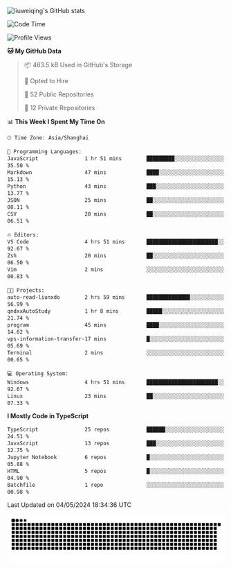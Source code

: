 ![liuweiqing's GitHub stats](https://github-readme-stats.vercel.app/api?username=14790897&show_icons=true&locale=cn&include_all_commits=true&count_private=true)

<!--START_SECTION:waka-->
![Code Time](http://img.shields.io/badge/Code%20Time-985%20hrs%2056%20mins-blue)

![Profile Views](http://img.shields.io/badge/Profile%20Views-23-blue)

**🐱 My GitHub Data** 

> 📦 463.5 kB Used in GitHub's Storage 
 > 
> 💼 Opted to Hire
 > 
> 📜 52 Public Repositories 
 > 
> 🔑 12 Private Repositories 
 > 
📊 **This Week I Spent My Time On** 

```text
🕑︎ Time Zone: Asia/Shanghai

💬 Programming Languages: 
JavaScript               1 hr 51 mins        █████████░░░░░░░░░░░░░░░░   35.50 % 
Markdown                 47 mins             ████░░░░░░░░░░░░░░░░░░░░░   15.13 % 
Python                   43 mins             ███░░░░░░░░░░░░░░░░░░░░░░   13.77 % 
JSON                     25 mins             ██░░░░░░░░░░░░░░░░░░░░░░░   08.11 % 
CSV                      20 mins             ██░░░░░░░░░░░░░░░░░░░░░░░   06.51 % 

🔥 Editors: 
VS Code                  4 hrs 51 mins       ███████████████████████░░   92.67 % 
Zsh                      20 mins             ██░░░░░░░░░░░░░░░░░░░░░░░   06.50 % 
Vim                      2 mins              ░░░░░░░░░░░░░░░░░░░░░░░░░   00.83 % 

🐱‍💻 Projects: 
auto-read-liunxdo        2 hrs 59 mins       ██████████████░░░░░░░░░░░   56.99 % 
qndxxAutoStudy           1 hr 8 mins         █████░░░░░░░░░░░░░░░░░░░░   21.74 % 
program                  45 mins             ████░░░░░░░░░░░░░░░░░░░░░   14.62 % 
vps-information-transfer-17 mins             █░░░░░░░░░░░░░░░░░░░░░░░░   05.69 % 
Terminal                 2 mins              ░░░░░░░░░░░░░░░░░░░░░░░░░   00.65 % 

💻 Operating System: 
Windows                  4 hrs 51 mins       ███████████████████████░░   92.67 % 
Linux                    23 mins             ██░░░░░░░░░░░░░░░░░░░░░░░   07.33 % 
```

**I Mostly Code in TypeScript** 

```text
TypeScript               25 repos            ██████░░░░░░░░░░░░░░░░░░░   24.51 % 
JavaScript               13 repos            ███░░░░░░░░░░░░░░░░░░░░░░   12.75 % 
Jupyter Notebook         6 repos             █░░░░░░░░░░░░░░░░░░░░░░░░   05.88 % 
HTML                     5 repos             █░░░░░░░░░░░░░░░░░░░░░░░░   04.90 % 
Batchfile                1 repo              ░░░░░░░░░░░░░░░░░░░░░░░░░   00.98 % 
```




 Last Updated on 04/05/2024 18:34:36 UTC
<!--END_SECTION:waka-->

<picture>
  <source media="(prefers-color-scheme: dark)" srcset="https://raw.githubusercontent.com/14790897/14790897/output/github-contribution-grid-snake-dark.svg" />
  <source media="(prefers-color-scheme: light)" srcset="https://raw.githubusercontent.com/14790897/14790897/output/github-contribution-grid-snake.svg" />
  <img alt="github-snake" src="https://raw.githubusercontent.com/14790897/14790897/output/github-contribution-grid-snake.svg" />
</picture>
